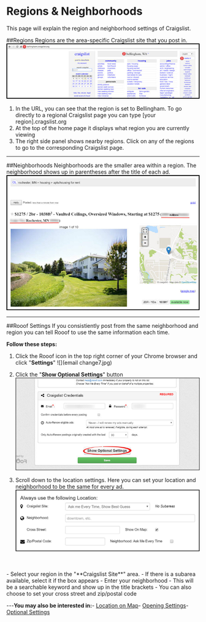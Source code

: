 # Regions & Neighborhoods
This page will explain the region and neighborhood settings of Craigslist.

##Regions
Regions are the area-specific Craigslist site that you post in.
![](maps4.jpg)
1. In the URL, you can see that the region is set to Bellingham. To go directly to a regional Craigslist page you can type [your region].cragslist.org
2. At the top of the home page it displays what region you are currently viewing
3. The right side panel shows nearby regions. Click on any of the regions to go to the corresponding Craigslist page.

---
##Neighborhoods
Neighborhoods are the smaller area within a region. The neighborhood shows up in parentheses after the title of each ad.<br>
![](maps5.jpg)

---
##Rooof Settings
If you consistiently post from the same neighborhood and region you can tell Rooof to use the same information each time.

**Follow these steps:**
1. Click the Rooof icon in the top right corner of your Chrome browser and click "**Settings**"
![](email change7.jpg)

2. Click the "**Show Optional Settings**" button
![](photos2.jpg)

3. Scroll down to the location settings. Here you can set your location and neighborhood to be the same for every ad.
![](settings4.jpg)
<br>
<br>
 - Select your region in the "**Craigslist Site**" area.
     - If there is a subarea available, select it if the box appears
 - Enter your neighborhood
     - This will be a searchable keyword and show up in the title brackets
 - You can also choose to set your cross street and zip/postal code

---**You may also be interested in:**- [Location on Map](http://docs.rooof.com/craigslistmapping_md.html)- [Opening Settings](http://docs.rooof.com/openingsettings_md.html)- [Optional Settings](http://docs.rooof.com/rooof_optional_settings.html) 

